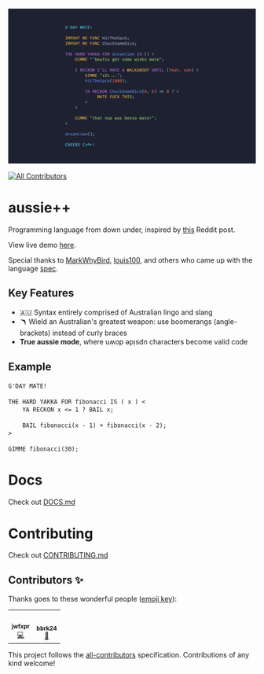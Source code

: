 ![aussie_plus_plus](assets/code.png)
<!-- ALL-CONTRIBUTORS-BADGE:START - Do not remove or modify this section -->
[![All Contributors](https://img.shields.io/badge/all_contributors-2-orange.svg?style=flat-square)](#contributors-)
<!-- ALL-CONTRIBUTORS-BADGE:END -->
# aussie++

Programming language from down under, inspired by [this](https://www.reddit.com/r/ProgrammerHumor/comments/oa8chw/australian_programming_language/) Reddit post.

View live demo [here](http://aussieplusplus.vercel.app/).

Special thanks to [MarkWhyBird](https://github.com/MarkWhybird), [louis100](https://github.com/louis1001), and others who came up with the language [spec](https://github.com/louis1001/c---/issues/5).

## Key Features
* 🇦🇺 Syntax entirely comprised of Australian lingo and slang
* 🪃 Wield an Australian's greatest weapon: use boomerangs (angle-brackets) instead of curly braces
* **True aussie mode**, where uʍop ǝpᴉsdn characters become valid code

## Example
```
G'DAY MATE!

THE HARD YAKKA FOR fibonacci IS ( x ) <
    YA RECKON x <= 1 ? BAIL x;

    BAIL fibonacci(x - 1) + fibonacci(x - 2);
>

GIMME fibonacci(30);
```

# Docs
Check out [DOCS.md](DOCS.md)

# Contributing
Check out [CONTRIBUTING.md](CONTRIBUTING.MD)

## Contributors ✨

Thanks goes to these wonderful people ([emoji key](https://allcontributors.org/docs/en/emoji-key)):

<!-- ALL-CONTRIBUTORS-LIST:START - Do not remove or modify this section -->
<!-- prettier-ignore-start -->
<!-- markdownlint-disable -->
<table>
  <tr>
    <td align="center"><a href="https://github.com/jwfxpr"><img src="https://avatars.githubusercontent.com/u/20788820?v=4?s=100" width="100px;" alt=""/><br /><sub><b>jwfxpr</b></sub></a><br /><a href="https://github.com/zackradisic/aussieplusplus/commits?author=jwfxpr" title="Code">💻</a></td>
    <td align="center"><a href="https://github.com/bbrk24"><img src="https://avatars.githubusercontent.com/u/25109429?v=4?s=100" width="100px;" alt=""/><br /><sub><b>bbrk24</b></sub></a><br /><a href="#ideas-bbrk24" title="Ideas, Planning, & Feedback">🤔</a></td>
  </tr>
</table>

<!-- markdownlint-restore -->
<!-- prettier-ignore-end -->

<!-- ALL-CONTRIBUTORS-LIST:END -->

This project follows the [all-contributors](https://github.com/all-contributors/all-contributors) specification. Contributions of any kind welcome!